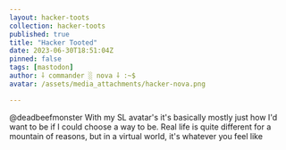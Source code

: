 ```yaml
---
layout: hacker-toots
collection: hacker-toots
published: true
title: "Hacker Tooted"
date: 2023-06-30T18:51:04Z
pinned: false
tags: [mastodon]
author: ⸸ commander ░ nova ⸸ :~$
avatar: /assets/media_attachments/hacker-nova.png

---
```


<p>@deadbeefmonster With my SL avatar&#39;s it&#39;s basically mostly just how I&#39;d want to be if I could choose a way to be. Real life is quite different for a mountain of reasons, but in a virtual world, it&#39;s whatever you feel like</p>


